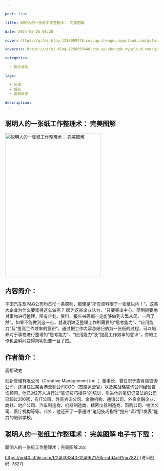 ```yaml
---

post: true

title: 聪明人的一张纸工作整理术： 完美图解

date: 2024-05-25 08:20

cover: https://qifei-blog-1256009448.cos.ap-chengdu.myqcloud.com/qifei-blog/660cd3159f345e8d03fe7ea0.jpg

coveross: https://qifei-blog-1256009448.cos.ap-chengdu.myqcloud.com/qifei-blog/660cd3159f345e8d03fe7ea0.jpg

categories:

  - 励志成功

tags:

  - 思维
  - 成长
  - 高桥政史

description:
---
```


## 聪明人的一张纸工作整理术： 完美图解
<img alt="聪明人的一张纸工作整理术： 完美图解 " class="aligncenter loading" data-was-processed="true" decoding="async" fetchpriority="high" height="471" src="https://qifei-blog-1256009448.cos.ap-chengdu.myqcloud.com/qifei-blog/660cd3159f345e8d03fe7ea0.jpg" style="cursor: zoom-in;" width="314"/>

## 内容简介：

丰田汽车及P&amp;G公司均贯彻一条原则，那便是“所有资料限于一张纸以内！”。这些大企业为什么要坚持这么做呢？ 因为这些企业认为，“只要突出中心、简明扼要地对事物进行整理，所有企划、资料、报告书等都一定能够做到去繁从简、一目了然”。如果不能做到这一点，就说明缺乏整理工作所需要的“思考能力”、“应用能力”及“提高工作效率的意识”。通过把工作内容总结归纳为一张纸的过程，可以培养对于事物进行整理的“思考能力”、“应用能力”及“提高工作效率的意识”，你的工作也会瞬间变得简明扼要一目了然。

## 作者简介：

高桥政史

创新管理有限公司（Creative Management Inc. ）董事长，曾任职于麦肯锡咨询公司，还担任过某香港营销公司COO（首席运营官）以及某战略咨询公司经营咨询顾问。他已对2万人进行过“笔记技巧指导”的培训，引进他的笔记记录法的公司已超过200家，有IT公司、外资咨询公司、金融机构、通讯公司、外资金融企业、商社、地产公司、汽车制造商、机器制造商、精密仪器制造商、函购公司、物流公司、医疗机构等等。此外，他还开了一家通过“笔记技巧指导”提升“读?写?发表”能力的培训学校。

## 聪明人的一张纸工作整理术： 完美图解 电子书下载：



聪明人的一张纸工作整理术：完美图解.zip: 

https://url40.ctfile.com/f/24033340-1249621765-c4d4c6?p=7827 (访问密码: 7827)
